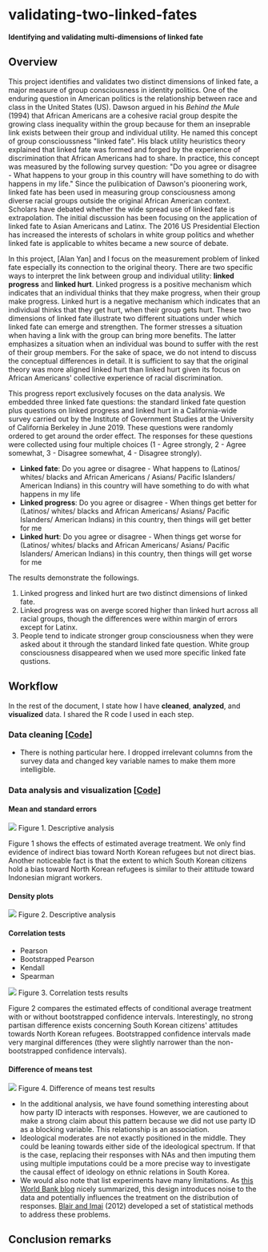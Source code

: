 # validating-two-linked-fates

**Identifying and validating multi-dimensions of linked fate**

## Overview

This project identifies and validates two distinct dimensions of linked fate, a major measure of group consciousness in identity politics. One of the enduring question in American politics is the relationship between race and class in the United States (US). Dawson argued in his _Behind the Mule_ (1994) that African Americans are a cohesive racial group despite the growing class inequality within the group because for them an inseprable link exists between their group and individual utility. He named this concept of group conscioussness "linked fate". His black utility heuristics theory explained that linked fate was formed and forged by the experience of discrimination that African Americans had to share. In practice, this concept was measured by the following survey question: "Do you agree or disagree - What happens to your group in this country will have something to do with happens in my life." Since the pulibication of Dawson's pioonering work, linked fate has been used in measuring group consciousness among diverse racial groups outside the original African American context. Scholars have debated whether the wide spread use of linked fate is extrapolation. The initial discussion has been focusing on the application of linked fate to Asian Americans and Latinx. The 2016 US Presidential Election has increased the interests of scholars in white group politics and whether linked fate is applicable to whites became a new source of debate.

In this project, [Alan Yan] and I focus on the measurement problem of linked fate especially its connection to the original theory. There are two specific ways to interpret the link between group and individual utility: **linked progress** and **linked hurt**. Linked progress is a positive mechanism which indicates that an individual thinks that they make progress, when their group make progress. Linked hurt is a negative mechanism which indicates that an individual thinks that they get hurt, when their group gets hurt. These two dimensions of linked fate illustrate two different situations under which linked fate can emerge and strengthen. The former stresses a situation when having a link with the group can bring more benefits. The latter emphasizes a situation when an individual was bound to suffer with the rest of their group members. For the sake of space, we do not intend to discuss the conceptual differences in detail. It is sufficient to say that the original theory was more aligned linked hurt than linked hurt given its focus on African Americans' collective experience of racial discrimination.

This progress report exclusively focuses on the data analysis. We embedded three linked fate questions: the standard linked fate question plus questions on linked progress and linked hurt in a California-wide survey carried out by the Institute of Government Studies at the University of California Berkeley in June 2019. These questions were randomly ordered to get around the order effect. The responses for these questions were collected using four multiple choices (1 - Agree strongly, 2 - Agree somewhat, 3 - Disagree somewhat, 4 - Disagree strongly).

- **Linked fate**: Do you agree or disagree - What happens to (Latinos/ whites/ blacks and African Americans / Asians/ Pacific Islanders/ American Indians) in this country will have something to do with what happens in my life
- **Linked progress**: Do you agree or disagree - When things get better for (Latinos/ whites/ blacks and African Americans/ Asians/ Pacific Islanders/ American Indians) in this country, then things will get better for me
- **Linked hurt**: Do you agree or disagree - When things get worse for (Latinos/ whites/ blacks and African Americans/ Asians/ Pacific Islanders/ American Indians) in this country, then things will get worse for me

The results demonstrate the followings.

1. Linked progress and linked hurt are two distinct dimensions of linked fate.
2. Linked progress was on averge scored higher than linked hurt across all racial groups, though the differences were within margin of errors except for Latinx.
3. People tend to indicate stronger group consciousness when they were asked about it through the standard linked fate question. White group consciousness disappeared when we used more specific linked fate qustions.

## Workflow

In the rest of the document, I state how I have **cleaned**, **analyzed**, and **visualized** data. I shared the R code I used in each step.

### Data cleaning \[[Code](https://github.com/jaeyk/validating-two-linked-fates/blob/master/code/01_data_cleaning.Rmd)]

-   There is nothing particular here. I dropped irrelevant columns from the survey data and changed key variable names to make them more intelligible.

### Data analysis and visualization \[[Code](https://github.com/jaeyk/validating-two-linked-fates/blob/master/code/02_data_analysis.Rmd)]

#### Mean and standard errors

![](https://github.com/jaeyk/validating-two-linked-fates/blob/master/outputs/descriptive_stat_plot.png)
Figure 1. Descriptive analysis

Figure 1 shows the effects of estimated average treatment. We only find evidence of indirect bias toward North Korean refugees but not direct bias. Another noticeable fact is that the extent to which South Korean citizens hold a bias toward North Korean refugees is similar to their attitude toward Indonesian migrant workers.

#### Density plots

![](https://github.com/jaeyk/validating-two-linked-fates/blob/master/outputs/density_plot.png)
Figure 2. Descriptive analysis

#### Correlation tests

-   Pearson
-   Bootstrapped Pearson
-   Kendall
-   Spearman

![](https://github.com/jaeyk/validating-two-linked-fates/blob/master/outputs/cor_coeffs_plot.png)
Figure 3. Correlation tests results

Figure 2 compares the estimated effects of conditional average treatment with or without bootstrapped confidence intervals. Interestingly, no strong partisan difference exists concerning South Korean citizens' attitudes towards North Korean refugees. Bootstrapped confidence intervals made very marginal differences (they were slightly narrower than the non-bootstrapped confidence intervals).

#### Difference of means test

![](https://github.com/jaeyk/validating-two-linked-fates/blob/master/outputs/diff_in_means_plot.png)
Figure 4. Difference of means test results

-   In the additional analysis, we have found something interesting about how party ID interacts with responses. However, we are cautioned to make a strong claim about this pattern because we did not use party ID as a blocking variable. This relationship is an association.
-   Ideological moderates are not exactly positioned in the middle. They could be leaning towards either side of the ideological spectrum. If that is the case, replacing their responses with NAs and then imputing them using multiple imputations could be a more precise way to investigate the causal effect of ideology on ethnic relations in South Korea.
-   We would also note that list experiments have many limitations. As [this World Bank blog](https://dimewiki.worldbank.org/wiki/List_Experiments) nicely summarized, this design introduces noise to the data and potentially influences the treatment on the distribution of responses. [Blair and Imai](https://imai.fas.harvard.edu/research/files/listP.pdf) (2012) developed a set of statistical methods to address these problems.

## Conclusion remarks
